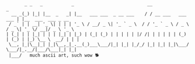            _ _   _           _                            __                     _                    
      __ _(_) |_| |__  _   _| |__   ___ ___  _ __ ___    / / __ ___   ___   ___ | |__  ___  ___ _ __  
     / _` | | __| '_ \| | | | '_ \ / __/ _ \| '_ ` _ \  / / '_ ` _ \ / _ \ / _ \| '_ \/ __|/ _ \ '_ \ 
    | (_| | | |_| | | | |_| | |_) | (_| (_) | | | | | |/ /| | | | | | (_) | (_) | |_) \__ \  __/ | | |
     \__, |_|\__|_| |_|\__,_|_.__(_)___\___/|_| |_| |_/_/ |_| |_| |_|\___/ \___/|_.__/|___/\___|_| |_|
     |___/   much ascii art, such wow 🐕
